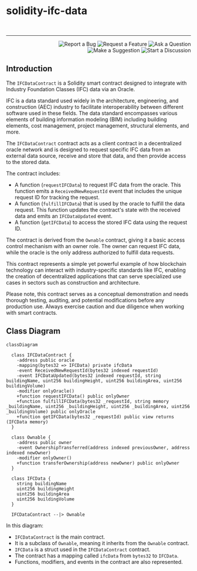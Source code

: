 # solidity-ifc-data

<br clear="both"/>

---

<div align="right">

  ![Report a Bug](https://img.shields.io/badge/Report%20a%20Bug-GitHub?style=flat-square&&logoColor=%23FFFFFF&color=%23E1E4E5&link=https%3A%2F%2Fgithub.com%2Fblock-foundation%2Fbrand%2Fissues%2Fnew%3Fassignees%3D%26labels%3DNeeds%253A%2BTriage%2B%253Amag%253A%252Ctype%253Abug-suspected%26template%3Dbug_report.yml)
  ![Request a Feature](https://img.shields.io/badge/Request%20a%20Feature-GitHub?style=flat-square&&logoColor=%23FFFFFF&color=%23E1E4E5&link=https%3A%2F%2Fgithub.com%2Fblock-foundation%2Fbrand%2Fissues%2Fnew%3Fassignees%3D%26labels%3DNeeds%253A%2BTriage%2B%253Amag%253A%252Ctype%253Afeature-request%252CHelp%2Bwanted%2B%25F0%259F%25AA%25A7%26template%3Dfeature_request.yml)
  ![Ask a Question](https://img.shields.io/badge/Ask%20a%20Question-GitHub?style=flat-square&&logoColor=%23FFFFFF&color=%23E1E4E5&link=https%3A%2F%2Fgithub.com%2Fblock-foundation%2Fbrand%2Fissues%2Fnew%3Fassignees%3D%26labels%3DNeeds%253A%2BTriage%2B%253Amag%253A%252Ctype%253Aquestion%26template%3Dquestion.yml)
  ![Make a Suggestion](https://img.shields.io/badge/Make%20a%20Suggestion-GitHub?style=flat-square&&logoColor=%23FFFFFF&color=%23E1E4E5&link=https%3A%2F%2Fgithub.com%2Fblock-foundation%2Fbrand%2Fissues%2Fnew%3Fassignees%3D%26labels%3DNeeds%253A%2BTriage%2B%253Amag%253A%252Ctype%253Aenhancement%26template%3Dsuggestion.yml)
  ![Start a Discussion](https://img.shields.io/badge/Start%20a%20Discussion-GitHub?style=flat-square&&logoColor=%23FFFFFF&color=%23E1E4E5&link=https%3A%2F%2Fgithub.com%2Fblock-foundation%2Fbrand%2Fdiscussions)

</div>


## Introduction

The `IFCDataContract` is a Solidity smart contract designed to integrate with Industry Foundation Classes (IFC) data via an Oracle. 

IFC is a data standard used widely in the architecture, engineering, and construction (AEC) industry to facilitate interoperability between different software used in these fields. The data standard encompasses various elements of building information modeling (BIM) including building elements, cost management, project management, structural elements, and more.

The `IFCDataContract` contract acts as a client contract in a decentralized oracle network and is designed to request specific IFC data from an external data source, receive and store that data, and then provide access to the stored data.

The contract includes:

- A function (`requestIFCData`) to request IFC data from the oracle. This function emits a `ReceivedNewRequestId` event that includes the unique request ID for tracking the request.
- A function (`fulfillIFCData`) that is used by the oracle to fulfill the data request. This function updates the contract's state with the received data and emits an `IFCDataUpdated` event.
- A function (`getIFCData`) to access the stored IFC data using the request ID.

The contract is derived from the `Ownable` contract, giving it a basic access control mechanism with an owner role. The owner can request IFC data, while the oracle is the only address authorized to fulfill data requests.

This contract represents a simple yet powerful example of how blockchain technology can interact with industry-specific standards like IFC, enabling the creation of decentralized applications that can serve specialized use cases in sectors such as construction and architecture.

Please note, this contract serves as a conceptual demonstration and needs thorough testing, auditing, and potential modifications before any production use. Always exercise caution and due diligence when working with smart contracts.

## Class Diagram

```mermaid
classDiagram

  class IFCDataContract {
    -address public oracle
    -mapping(bytes32 => IFCData) private ifcData
    -event ReceivedNewRequestId(bytes32 indexed requestId)
    -event IFCDataUpdated(bytes32 indexed requestId, string buildingName, uint256 buildingHeight, uint256 buildingArea, uint256 buildingVolume)
    -modifier onlyOracle()
    +function requestIFCData() public onlyOwner
    +function fulfillIFCData(bytes32 _requestId, string memory _buildingName, uint256 _buildingHeight, uint256 _buildingArea, uint256 _buildingVolume) public onlyOracle
    +function getIFCData(bytes32 _requestId) public view returns (IFCData memory)
  }

  class Ownable {
    -address public owner
    -event OwnershipTransferred(address indexed previousOwner, address indexed newOwner)
    -modifier onlyOwner()
    +function transferOwnership(address newOwner) public onlyOwner
  }

  class IFCData {
    string buildingName
    uint256 buildingHeight
    uint256 buildingArea
    uint256 buildingVolume
  }

  IFCDataContract --|> Ownable
```

In this diagram:

- `IFCDataContract` is the main contract.
- It is a subclass of `Ownable`, meaning it inherits from the `Ownable` contract.
- `IFCData` is a struct used in the `IFCDataContract` contract.
- The contract has a mapping called `ifcData` from `bytes32` to `IFCData`.
- Functions, modifiers, and events in the contract are also represented.
